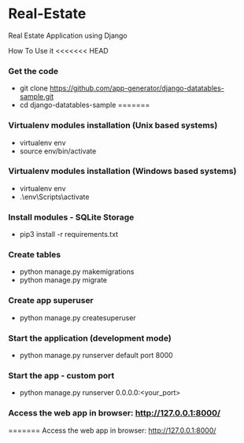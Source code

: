 # Real-Estate
Real Estate Application using Django

How To Use it 
<<<<<<< HEAD
### Get the code
* git clone https://github.com/app-generator/django-datatables-sample.git
* cd django-datatables-sample
=======
 
### Virtualenv modules installation (Unix based systems)
* virtualenv env
* source env/bin/activate

### Virtualenv modules installation (Windows based systems)
* virtualenv env
* .\env\Scripts\activate

### Install modules - SQLite Storage
* pip3 install -r requirements.txt

### Create tables
* python manage.py makemigrations
* python manage.py migrate

### Create app superuser
* python manage.py createsuperuser

### Start the application (development mode)
* python manage.py runserver  default port 8000

### Start the app - custom port
* python manage.py runserver 0.0.0.0:<your_port>

### Access the web app in browser: http://127.0.0.1:8000/
=======
 Access the web app in browser: http://127.0.0.1:8000/
 
